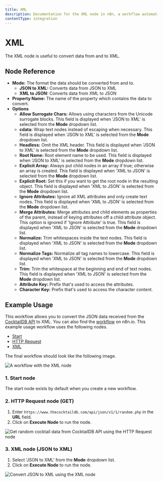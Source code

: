 ```yaml
---
title: XML
description: Documentation for the XML node in n8n, a workflow automation platform. Includes guidance on usage, and links to examples.
contentType: integration
---
```


# XML

The XML node is useful to convert data from and to XML.

## Node Reference

- **Mode:** The format the data should be converted from and to.
	- **JSON to XML:** Converts data from JSON to XML
    - **XML to JSON:** Converts data from XML to JSON
- **Property Name:** The name of the property which contains the data to convert. 
- **Options**
	- **Allow Surrogate Chars:** Allows using characters from the Unicode surrogate blocks. This field is displayed when 'JSON to XML' is selected from the **Mode** dropdown list.
    - **cdata:**  Wrap text nodes instead of escaping when necessary. This field is displayed when 'JSON to XML' is selected from the **Mode** dropdown list.
    - **Headless:** Omit the XML header. This field is displayed when 'JSON to XML' is selected from the **Mode** dropdown list.
    - **Root Name:** Root element name to be used. This field is displayed when 'JSON to XML' is selected from the **Mode** dropdown list.
    - **Explicit Array:** Always put child nodes in an array if true; otherwise an array is created. This field is displayed when 'XML to JSON' is selected from the **Mode** dropdown list.
    - **Explicit Root:** Set this if you want to get the root node in the resulting object. This field is displayed when 'XML to JSON' is selected from the **Mode** dropdown list.
    - **Ignore Attributes:** Ignore all XML attributes and only create text nodes. This field is displayed when 'XML to JSON' is selected from the **Mode** dropdown list.
    - **Merge Attributes:** Merge attributes and child elements as properties of the parent, instead of keying attributes off a child attribute object. This option is ignored if 'Ignore Attribute' is true. This field is displayed when 'XML to JSON' is selected from the **Mode** dropdown list.
    - **Normalize:** Trim whitespaces inside the text nodes. This field is displayed when 'XML to JSON' is selected from the **Mode** dropdown list.
    - **Normalize Tags:** Normalize all tag names to lowercase. This field is displayed when 'XML to JSON' is selected from the **Mode** dropdown list.
    - **Trim:** Trim the whitespace at the beginning and end of text nodes. This field is displayed when 'XML to JSON' is selected from the **Mode** dropdown list.
    - **Attribute Key:** Prefix that's used to access the attributes.
    - **Character Key:** Prefix that's used to access the character content.


## Example Usage

This workflow allows you to convert the JSON data received from the [CocktailDB API](https://www.thecocktaildb.com/) to XML. You can also find the [workflow](https://n8n.io/workflows/661) on n8n.io. This example usage workflow uses the following nodes.
- [Start](/integrations/builtin/core-nodes/n8n-nodes-base.start/)
- [HTTP Request](/integrations/builtin/core-nodes/n8n-nodes-base.httprequest/)
- [XML]()

The final workflow should look like the following image.

![A workflow with the XML node](/_images/integrations/builtin/core-nodes/xml/workflow.png)

### 1. Start node

The start node exists by default when you create a new workflow.


### 2. HTTP Request node (GET)

1. Enter `https://www.thecocktaildb.com/api/json/v1/1/random.php` in the **URL** field.
2. Click on **Execute Node** to run the node.

![Get random cocktail data from CocktailDB API using the HTTP Request node](/_images/integrations/builtin/core-nodes/xml/httprequest_node.png)


### 3. XML node (JSON to XML)

1. Select 'JSON to XML' from the **Mode** dropdown list.
2. Click on **Execute Node** to run the node.

![Convert JSON to XML using the XML node](/_images/integrations/builtin/core-nodes/xml/xml_node.png)

